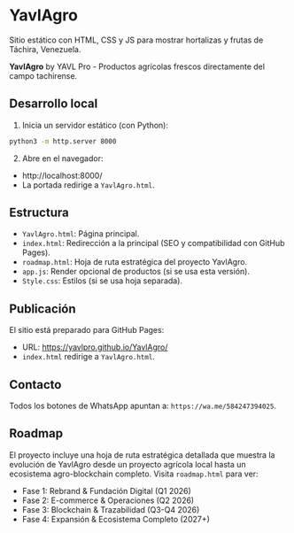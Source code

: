 # YavlAgro

Sitio estático con HTML, CSS y JS para mostrar hortalizas y frutas de Táchira, Venezuela.

**YavlAgro** by YAVL Pro - Productos agrícolas frescos directamente del campo tachirense.

## Desarrollo local

1. Inicia un servidor estático (con Python):

```bash
python3 -m http.server 8000
```

2. Abre en el navegador:
- http://localhost:8000/
- La portada redirige a `YavlAgro.html`.

## Estructura
- `YavlAgro.html`: Página principal.
- `index.html`: Redirección a la principal (SEO y compatibilidad con GitHub Pages).
- `roadmap.html`: Hoja de ruta estratégica del proyecto YavlAgro.
- `app.js`: Render opcional de productos (si se usa esta versión).
- `Style.css`: Estilos (si se usa hoja separada).

## Publicación
El sitio está preparado para GitHub Pages:
- URL: https://yavlpro.github.io/YavlAgro/
- `index.html` redirige a `YavlAgro.html`.

## Contacto
Todos los botones de WhatsApp apuntan a: `https://wa.me/584247394025`.

## Roadmap
El proyecto incluye una hoja de ruta estratégica detallada que muestra la evolución de YavlAgro desde un proyecto agrícola local hasta un ecosistema agro-blockchain completo. Visita `roadmap.html` para ver:
- Fase 1: Rebrand & Fundación Digital (Q1 2026)
- Fase 2: E-commerce & Operaciones (Q2 2026)
- Fase 3: Blockchain & Trazabilidad (Q3-Q4 2026)
- Fase 4: Expansión & Ecosistema Completo (2027+)

